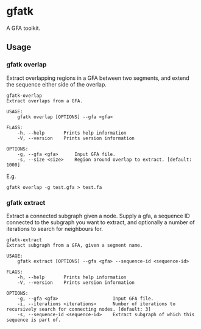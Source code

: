 # gfatk

A GFA toolkit. 

## Usage

### gfatk overlap

Extract overlapping regions in a GFA between two segments, and extend the sequence either side of the overlap.

```
gfatk-overlap 
Extract overlaps from a GFA.

USAGE:
    gfatk overlap [OPTIONS] --gfa <gfa>

FLAGS:
    -h, --help       Prints help information
    -V, --version    Prints version information

OPTIONS:
    -g, --gfa <gfa>      Input GFA file.
    -s, --size <size>    Region around overlap to extract. [default: 1000]
```

E.g. 

`gfatk overlap -g test.gfa > test.fa`

### gfatk extract

Extract a connected subgraph given a node. Supply a gfa, a sequence ID connected to the subgraph you want to extract, and optionally a number of iterations to search for neighbours for.

```
gfatk-extract 
Extract subgraph from a GFA, given a segment name.

USAGE:
    gfatk extract [OPTIONS] --gfa <gfa> --sequence-id <sequence-id>

FLAGS:
    -h, --help       Prints help information
    -V, --version    Prints version information

OPTIONS:
    -g, --gfa <gfa>                    Input GFA file.
    -i, --iterations <iterations>      Number of iterations to recursively search for connecting nodes. [default: 3]
    -s, --sequence-id <sequence-id>    Extract subgraph of which this sequence is part of.
```